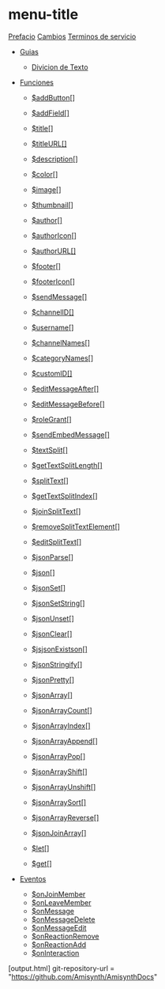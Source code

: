 # menu-title

[Prefacio](./prefacio.md)
[Cambios](./cambios.md)
[Terminos de servicio](./terminos.md)


- [Guias](./guias.md)
    - [Divicion de Texto](funciones/diviciontexto.md)

- [Funciones](funciones/README.md)
     
    - [$addButton[]](funciones/addButton.md)
    - [$addField[]](funciones/addField.md)
    - [$title[]](funciones/title.md)
    - [$titleURL[]](funciones/titleURL.md)

    - [$description[]](funciones/description.md)
    - [$color[]](funciones/color.md)
    - [$image[]](funciones/image.md)
    - [$thumbnail[]](funciones/thumbnail.md)
    - [$author[]](funciones/author.md)
    - [$authorIcon[]](funciones/authorIcon.md)
    - [$authorURL[]](funciones/authorURL.md)
    - [$footer[]](funciones/footer.md)
    - [$footerIcon[]](funciones/footerIcon.md)
    - [$sendMessage[]](funciones/sendMessage.md)
    - [$channelID[]](funciones/channelID.md)
    - [$username[]](funciones/username.md)
    - [$channelNames[]](funciones/channelNames.md)
    - [$categoryNames[]](funciones/categoryNames.md)
    - [$customID[]](funciones/customID.md)
    - [$editMessageAfter[]](funciones/editMessageAfter.md)
    - [$editMessageBefore[]](funciones/editMessageBefore.md)
    - [$roleGrant[]](funciones/roleGrant.md)
    - [$sendEmbedMessage[]](funciones/sendEmbedMessage.md)
    - [$textSplit[]](funciones/textSplit.md)
    - [$getTextSplitLength[]](funciones/getTextSplitLength.md)
    - [$splitText[]](funciones/splitText.md)
    - [$getTextSplitIndex[]](funciones/getTextSplitIndex.md)
    - [$joinSplitText[]](funciones/joinSplitText.md)
    - [$removeSplitTextElement[]](funciones/removeSplitTextElement.md)
    - [$editSplitText[]](funciones/editSplitText.md)
    - [$jsonParse[]](funciones/jsonParse.md)
    - [$json[]](funciones/json.md)
    - [$jsonSet[]](funciones/jsonSet.md)
    - [$jsonSetString[]](funciones/jsonSetString.md)
    - [$jsonUnset[]](funciones/jsonUnset.md)
    - [$jsonClear[]](funciones/jsonClear.md)
    - [$jsjsonExistson[]](funciones/jsonExists.md)
    - [$jsonStringify[]](funciones/jsonStringify.md)
    - [$jsonPretty[]](funciones/jsonPretty.md)
    - [$jsonArray[]](funciones/jsonArray.md)
    - [$jsonArrayCount[]](funciones/jsonArrayCount.md)
    - [$jsonArrayIndex[]](funciones/jsonArrayIndex.md)
    - [$jsonArrayAppend[]](funciones/jsonArrayAppend.md)
    - [$jsonArrayPop[]](funciones/jsonArrayPop.md)
    - [$jsonArrayShift[]](funciones/jsonArrayShift.md)
    - [$jsonArrayUnshift[]](funciones/jsonArrayUnshift.md)
    - [$jsonArraySort[]](funciones/jsonArraySort.md)
    - [$jsonArrayReverse[]](funciones/jsonArrayReverse.md)
    - [$jsonJoinArray[]](funciones/jsonJoinArray.md)
    - [$let[]](funciones/let.md)
    - [$get[]](funciones/get.md)


- [Eventos](Eventos/README.md)
    - [$onJoinMember](Eventos/onJoinMember.md)
    - [$onLeaveMember](Eventos/onLeaveMember.md)
    - [$onMessage](Eventos/onMessage.md)
    - [$onMessageDelete](Eventos/onMessageDelete.md)
    - [$onMessageEdit](Eventos/onMessageEdit.md)
    - [$onReactionRemove](Eventos/onReactionRemove.md)
    - [$onReactionAdd](Eventos/onReactionAdd.md)
    - [$onInteraction](Eventos/onInteraction.md)



[output.html]
git-repository-url = "https://github.com/Amisynth/AmisynthDocs"